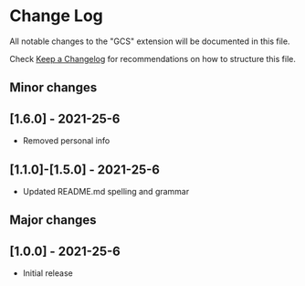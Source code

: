 # Change Log

All notable changes to the "GCS" extension will be documented in this file.

Check [Keep a Changelog](http://keepachangelog.com/) for recommendations on how to structure this file.

## Minor changes

## [1.6.0] - 2021-25-6
- Removed personal info

## [1.1.0]-[1.5.0] - 2021-25-6
- Updated README.md spelling and grammar

## Major changes
## [1.0.0] - 2021-25-6
- Initial release